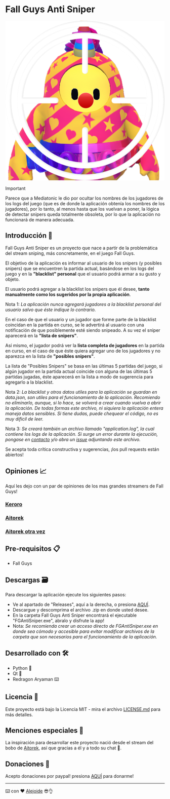 # Fall Guys Anti Sniper
<p align="center"><img src="https://raw.githubusercontent.com/4l3j0Ok/fall-guys-anti-sniper/main/src/static/icon.png"></p>

> [!IMPORTANT]
> Parece que a Mediatonic le dio por ocultar los nombres de los jugadores de los logs del juego (que es de donde la aplicación obtenía los nombres de los jugadores), por lo tanto, al menos hasta que los vuelvan a poner, la lógica de detectar snipers queda totalmente obsoleta, por lo que la aplicación no funcionará de manera adecuada.

## Introducción 🌈

Fall Guys Anti Sniper es un proyecto que nace a partir de la problemática del stream sniping, más concretamente, en el juego Fall Guys.

El objetivo de la aplicación es informar al usuario de los snipers (y posibles snipers) que se encuentren la partida actual, basándose en los logs del juego y en la **"blacklist" personal** que el usuario podrá armar a su gusto y objeto.

El usuario podrá agregar a la blacklist los snipers que él desee, **tanto manualmente como los sugeridos por la propia aplicación**.

Nota 1: *La aplicación nunca agregará jugadores a la blacklist personal del usuario salvo que éste indique lo contrario.*

En el caso de que el usuario y un jugador que forme parte de la blacklist coincidan en la partida en curso, se le advertirá al usuario con una notificación de que posiblemente esté siendo snipeado. A su vez el sniper aparecerá en la **"lista de snipers"**.

Así mismo, el jugador podrá ver la **lista completa de jugadores** en la partida en curso, en el caso de que éste quiera agregar uno de los jugadores y no aparezca en la lista de **"posibles snipers"**.

La lista de "Posibles Snipers" se basa en las últimas 5 partidas del juego, si algún jugador en la partida actual coincide con alguna de las últimas 5 partidas jugadas, éste aparecerá en la lista a modo de sugerencia para agregarlo a la blacklist.

Nota 2: *La blacklist y otros datos utiles para la aplicación se guardan en data.json, son utiles para el funcionamiento de la aplicación. Recomiendo no eliminarlo, aunque, si lo hace, se volverá a crear cuando vuelva a abrir la aplicación. De todas formas este archivo, ni siquiera la aplicación entera maneja datos sensibles. Si tiene dudas, puede chequear el código, no es muy dificil de leer.*

Nota 3: *Se creará también un archivo llamado "application.log", la cual contiene los logs de la aplicación. Si surge un error durante la ejecución, pongase en [contacto](mailto:alejofsarmiento@gmail.com) y/o abra un [issue](https://github.com/4l3j0Ok/fall-guys-anti-sniper/issues) adjuntando este archivo.*

Se acepta toda crítica constructiva y sugerencias, ¡los pull requests están abiertos!

## Opiniones 📈
Aquí les dejo con un par de opiniones de los mas grandes streamers de Fall Guys!
### [Keroro](https://clips.twitch.tv/DreamyOptimisticCormorantYouWHY-6Ni_uHpYBUTYBtzm)
### [Aitorek](https://clips.twitch.tv/UnusualPlayfulOysterVoteNay-Qti2v5hSAqPcJ2wn)
### [Aitorek otra vez](https://clips.twitch.tv/AgileOutstandingAyeayeShazBotstix-JQ0H_uTQAdiVLWJb)

## Pre-requisitos 📋

- Fall Guys

## Descargas 🗃️

Para descargar la aplicación ejecute los siguientes pasos:
- Ve al apartado de "Releases", aquí a la derecha, o presiona [AQUÍ](https://github.com/4l3j0Ok/fall-guys-anti-sniper/releases).
- Descargue y descomprima el archivo .zip en donde usted desee.
- En la carpeta Fall Guys Anti Sniper encontrará el ejecutable "FGAntiSniper.exe", abralo y disfrute la app!
- Nota: *Se recomienda crear un acceso directo de FGAntiSniper.exe en donde sea cómodo y accesible para evitar modificar archivos de la carpeta que son necesarios para el funcionamiento de la aplicación.*
## Desarrollado con 🛠️

- Python 🐍
- Qt 🎨
- Redragon Aryaman ⌨️

## Licencia 📄

Este proyecto está bajo la Licencia MIT - mira el archivo [LICENSE.md](LICENSE.md) para más detalles.

## Menciones especiales 🎁

La inspiración para desarrollar este proyecto nació desde el stream del bobo de [Aitorek](https://twitch.tv/aitorek), así que gracias a él y a todo su chat 💞.

## Donaciones 💞
Acepto donaciones por paypal! presiona [AQUÍ](https://paypal.me/4l3j0Ok?country.x=AR&locale.x=es_XC) para donarme!

---
⌨️ con ❤️ [Alejoide](https://github.com/4l3j0Ok/) 😎👌

